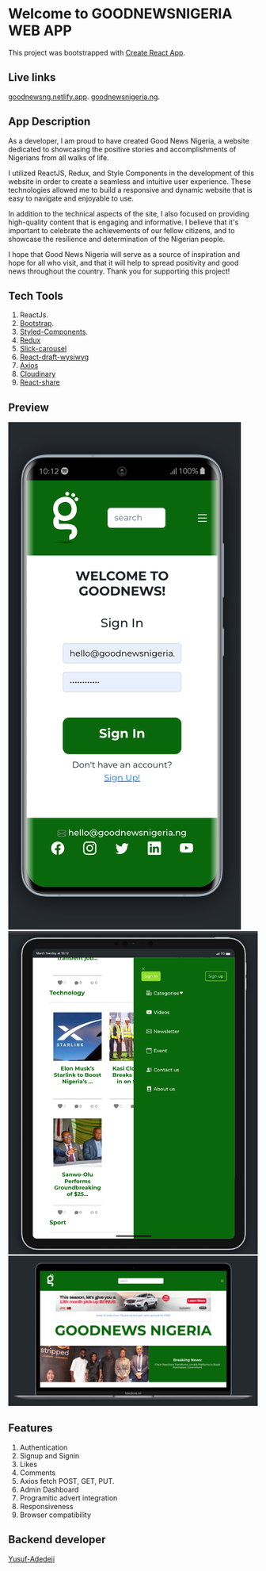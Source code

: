 # Welcome to GOODNEWSNIGERIA WEB APP

This project was bootstrapped with [Create React App](https://github.com/facebook/create-react-app).

## Live links

[goodnewsng.netlify.app](https://goodnewsng.netlify.app/).
[goodnewsnigeria.ng](http://goodnewsnigeria.ng/).

## App Description

As a developer, I am proud to have created Good News Nigeria, a website dedicated to showcasing the positive stories and accomplishments of Nigerians from all walks of life.

I utilized ReactJS, Redux, and Style Components in the development of this website in order to create a seamless and intuitive user experience. These technologies allowed me to build a responsive and dynamic website that is easy to navigate and enjoyable to use.

In addition to the technical aspects of the site, I also focused on providing high-quality content that is engaging and informative. I believe that it's important to celebrate the achievements of our fellow citizens, and to showcase the resilience and determination of the Nigerian people.

I hope that Good News Nigeria will serve as a source of inspiration and hope for all who visit, and that it will help to spread positivity and good news throughout the country. Thank you for supporting this project!

## Tech Tools

1. ReactJs.
2. [Bootstrap](https://getbootstrap.com).
3. [Styled-Components](https://styled-components.com).
4. [Redux](https://redux.js.org/)
5. [Slick-carousel](https://react-slick.neostack.com/)
6. [React-draft-wysiwyg](https://jpuri.github.io/react-draft-wysiwyg/#/)
7. [Axios](https://axios-http.com/docs/intro)
8. [Cloudinary](https://cloudinary.com/)
9. [React-share](https://www.npmjs.com/package/react-share)

## Preview

![goodnewsnigeri](Screenshot-1.png)
![goodnewsnigeri](Screenshot-2.png)
![goodnewsnigeri](Screenshot-3.png)

## Features

1. Authentication
2. Signup and Signin
3. Likes
4. Comments
5. Axios fetch POST, GET, PUT.
6. Admin Dashboard
7. Programitic advert integration
8. Responsiveness
9. Browser compatibility

## Backend developer

[Yusuf-Adedeji](https://github.com/hadedeji10k)
